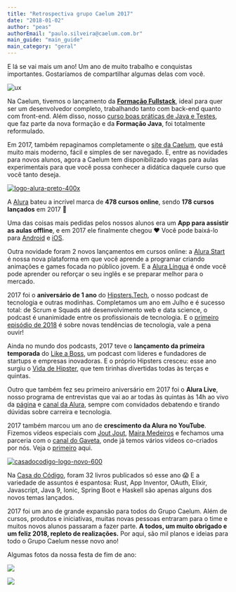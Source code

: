 ```yaml
---
title: "Retrospectiva grupo Caelum 2017"
date: "2018-01-02"
author: "peas"
authorEmail: "paulo.silveira@caelum.com.br"
main_guide: "main_guide"
main_category: "geral"
---
```


E lá se vai mais um ano! Um ano de muito trabalho e conquistas importantes. Gostaríamos de compartilhar algumas delas com você.

![ux](https://blog.caelum.com.br/wp-content/uploads/2016/08/ux-300x169.jpg)

Na Caelum, tivemos o lançamento da [**Formação Fullstack**](https://www.caelum.com.br/formacao-fullstack), ideal para quer ser um desenvolvedor completo, trabalhando tanto com back-end quanto com front-end. Além disso, nosso [curso boas práticas de Java e Testes](https://www.caelum.com.br/curso-java-testes-spring-web-services-design-patterns), que faz parte da nova formação e da **Formação Java**, foi totalmente reformulado.

Em 2017, também repaginamos completamente o [site da Caelum](https://www.caelum.com.br), que está muito mais moderno, fácil e simples de ser navegado. E, entre as novidades para novos alunos, agora a Caelum tem disponibilizado vagas para aulas experimentais para que você possa conhecer a didática daquele curso que você tanto deseja.

[![logo-alura-preto-400x](https://blog.caelum.com.br/wp-content/uploads/2015/01/logo-alura-preto-400x-300x171.png)](https://www.alura.com.br)

A [Alura](https://www.alura.com.br) bateu a incrível marca de **478 cursos online**, sendo **178 cursos lançados** em 2017 🎉

Uma das coisas mais pedidas pelos nossos alunos era um **App para assistir as aulas offline**, e em 2017 ele finalmente chegou ❤️ Você pode baixá-lo para [Android](https://play.google.com/store/apps/details?id=br.com.alura.mobi&hl=en) e [iOS](https://itunes.apple.com/br/app/alura-cursos-online/id1225776635?mt=8).

Outra novidade foram 2 novos lançamentos em cursos online: a [Alura Start](https://www.alurastart.com.br) é nossa nova plataforma em que você aprende a programar criando animações e games focada no público jovem. E a [Alura Língua](https://www.aluralingua.com.br) é onde você pode aprender ou reforçar o seu inglês e se preparar melhor para o mercado.

2017 foi o **aniversário de 1 ano** do [Hipsters.Tech](https://hipsters.tech), o nosso podcast de tecnologia e outras modinhas. Completamos um ano em Julho e é sucesso total: de Scrum e Squads até desenvolvimento web e data science, o podcast é unanimidade entre os profissionais de tecnologia. E o [primeiro episódio de 2018](https://hipsters.tech/tendencias-em-tecnologia-para-2018-hipsters-77/) é sobre novas tendências de tecnologia, vale a pena ouvir!

Ainda no mundo dos podcasts, 2017 teve o **lançamento da primeira temporada** do [Like a Boss](https://www.likeaboss.com.br/), um podcast com líderes e fundadores de startups e empresas inovadoras. E o próprio Hipsters cresceu: esse ano surgiu o [Vida de Hipster](https://vidadehipster.com.br), que tem tirinhas divertidas todas às terças e quintas.

Outro que também fez seu primeiro aniversário em 2017 foi o **Alura Live**, nosso programa de entrevistas que vai ao ar todas às quintas às 14h ao vivo da [página](https://facebook.com/AluraCursosOnline/) e [canal da Alura](https://www.youtube.com/c/alura), sempre com convidados debatendo e tirando dúvidas sobre carreira e tecnologia.

2017 também marcou um ano de **crescimento da Alura no YouTube**. Fizemos vídeos especiais com [Jout Jout](https://www.youtube.com/watch?v=AdFU6l4fL_E), [Maira Medeiros](https://www.youtube.com/watch?v=5GLYbbYXStg) e fechamos uma parceria com o [canal do Gaveta](https://www.youtube.com/user/andersongaveta), onde já temos vários vídeos co-criados por nós. Veja o [primeiro](https://www.youtube.com/watch?v=sbxWdpE53Cw) aqui.

[![casadocodigo-logo-novo-600](https://blog.caelum.com.br/wp-content/uploads/2015/01/cdc-logo-novo-600-300x87.png)](http://www.casadocodigo.com.br)

Na [Casa do Código](https://www.casadocodigo.com.br/), foram 32 livros publicados só esse ano 😱 E a variedade de assuntos é espantosa: Rust, App Inventor, OAuth, Elixir, Javascript, Java 9, Ionic, Spring Boot e Haskell são apenas alguns dos novos temas lançados.

2017 foi um ano de grande expansão para todos do Grupo Caelum. Além de cursos, produtos e iniciativas, muitas novas pessoas entraram para o time e muitos novos alunos passaram a fazer parte. **A todos, um muito obrigado e um feliz 2018, repleto de realizações.** Por aqui, são mil planos e ideias para todo o Grupo Caelum nesse novo ano!

Algumas fotos da nossa festa de fim de ano:

[![](https://blog.caelum.com.br/wp-content/uploads/2017/12/24852424_10214871349847113_620658082824368210_n-300x200.jpg)](https://blog.caelum.com.br/wp-content/uploads/2017/12/24852424_10214871349847113_620658082824368210_n.jpg)

[![](https://blog.caelum.com.br/wp-content/uploads/2017/12/20171209_215759.jpg)](https://blog.caelum.com.br/wp-content/uploads/2017/12/20171209_215759.jpg)
